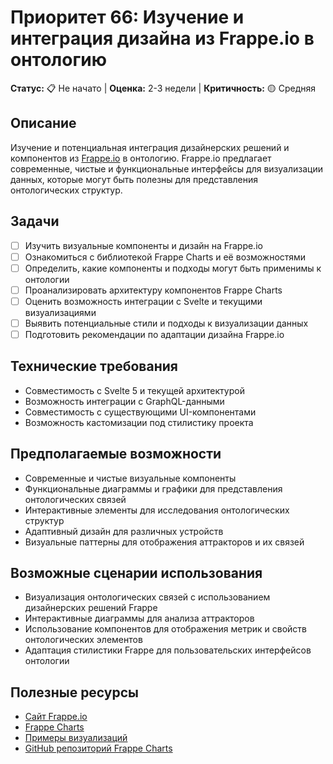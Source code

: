 # Приоритет 66: Изучение и интеграция дизайна из Frappe.io в онтологию

**Статус:** 📋 Не начато | **Оценка:** 2-3 недели | **Критичность:** 🟡 Средняя

## Описание
Изучение и потенциальная интеграция дизайнерских решений и компонентов из [Frappe.io](https://frappe.io/) в онтологию. Frappe.io предлагает современные, чистые и функциональные интерфейсы для визуализации данных, которые могут быть полезны для представления онтологических структур.

## Задачи
- [ ] Изучить визуальные компоненты и дизайн на Frappe.io
- [ ] Ознакомиться с библиотекой Frappe Charts и её возможностями
- [ ] Определить, какие компоненты и подходы могут быть применимы к онтологии
- [ ] Проанализировать архитектуру компонентов Frappe Charts
- [ ] Оценить возможность интеграции с Svelte и текущими визуализациями
- [ ] Выявить потенциальные стили и подходы к визуализации данных
- [ ] Подготовить рекомендации по адаптации дизайна Frappe.io

## Технические требования
- Совместимость с Svelte 5 и текущей архитектурой
- Возможность интеграции с GraphQL-данными
- Совместимость с существующими UI-компонентами
- Возможность кастомизации под стилистику проекта

## Предполагаемые возможности
- Современные и чистые визуальные компоненты
- Функциональные диаграммы и графики для представления онтологических связей
- Интерактивные элементы для исследования онтологических структур
- Адаптивный дизайн для различных устройств
- Визуальные паттерны для отображения аттракторов и их связей

## Возможные сценарии использования
- Визуализация онтологических связей с использованием дизайнерских решений Frappe
- Интерактивные диаграммы для анализа аттракторов
- Использование компонентов для отображения метрик и свойств онтологических элементов
- Адаптация стилистики Frappe для пользовательских интерфейсов онтологии

## Полезные ресурсы
- [Сайт Frappe.io](https://frappe.io/)
- [Frappe Charts](https://frappe.io/charts)
- [Примеры визуализаций](https://frappe.io/charts)
- [GitHub репозиторий Frappe Charts](https://github.com/frappe/charts)